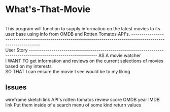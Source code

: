 # What's-That-Movie
<br />
This program will function to supply information on the latest movies to its user base using info from OMDB and Rotten Tomatos API's.
---------------------------------------------------------------------------------------------------------------
<br />
User Story
---------------------------------------------------------------------------------------------------------------
AS A movie watcher
<br />
I WANT TO get information and reviews on the current selections of movies based on my interests
<br />
SO THAT I can ensure the movie I see would be to my liking

Issues
---------------------------------------------------------------------------------------------------------------
wireframe sketch
link API's
rotten tomatos 
    review
    score
OMDB
    year
    IMDB link
Put them inside of a search menu of some kind
return values

